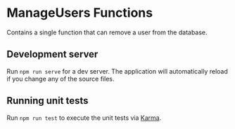 # ManageUsers Functions
Contains a single function that can remove a user from the database.

## Development server

Run `npm run serve` for a dev server. The application will automatically reload if you change any of the source files.

## Running unit tests

Run `npm run test` to execute the unit tests via [Karma](https://karma-runner.github.io).
